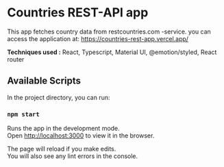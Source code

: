 # Countries REST-API app

This app fetches country data from restcountries.com -service. you can access the application at: https://countries-rest-app.vercel.app/

**Techniques used :** React, Typescript, Material UI, @emotion/styled, React router

## Available Scripts

In the project directory, you can run:

### `npm start`

Runs the app in the development mode.\
Open [http://localhost:3000](http://localhost:3000) to view it in the browser.

The page will reload if you make edits.\
You will also see any lint errors in the console.
